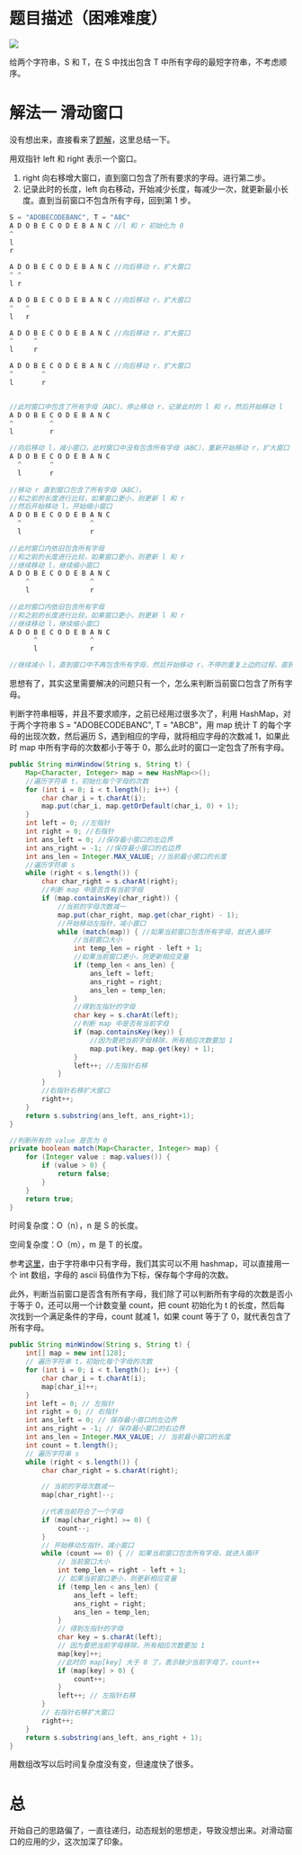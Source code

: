 # 题目描述（困难难度）

![](https://windliang.oss-cn-beijing.aliyuncs.com/76.jpg)

给两个字符串，S 和 T，在 S 中找出包含 T 中所有字母的最短字符串，不考虑顺序。

# 解法一 滑动窗口

没有想出来，直接看来了[题解](<https://leetcode.com/problems/minimum-window-substring/solution/>)，这里总结一下。

用双指针 left 和 right 表示一个窗口。

1. right 向右移增大窗口，直到窗口包含了所有要求的字母。进行第二步。
2. 记录此时的长度，left 向右移动，开始减少长度，每减少一次，就更新最小长度。直到当前窗口不包含所有字母，回到第 1 步。

```java
S = "ADOBECODEBANC", T = "ABC"
A D O B E C O D E B A N C //l 和 r 初始化为 0
^
l
r

A D O B E C O D E B A N C //向后移动 r，扩大窗口
^ ^
l r

A D O B E C O D E B A N C //向后移动 r，扩大窗口
^   ^
l   r

A D O B E C O D E B A N C //向后移动 r，扩大窗口
^     ^
l     r

A D O B E C O D E B A N C //向后移动 r，扩大窗口
^       ^
l       r


//此时窗口中包含了所有字母（ABC），停止移动 r，记录此时的 l 和 r，然后开始移动 l
A D O B E C O D E B A N C 
^         ^
l         r

//向后移动 l，减小窗口，此时窗口中没有包含所有字母（ABC），重新开始移动 r，扩大窗口
A D O B E C O D E B A N C 
  ^       ^
  l       r
  
//移动 r 直到窗口包含了所有字母（ABC），
//和之前的长度进行比较，如果窗口更小，则更新 l 和 r
//然后开始移动 l，开始缩小窗口
A D O B E C O D E B A N C 
  ^                 ^
  l                 r
  
//此时窗口内依旧包含所有字母
//和之前的长度进行比较，如果窗口更小，则更新 l 和 r
//继续移动 l，继续缩小窗口
A D O B E C O D E B A N C 
    ^               ^
    l               r
    
//此时窗口内依旧包含所有字母
//和之前的长度进行比较，如果窗口更小，则更新 l 和 r
//继续移动 l，继续缩小窗口
A D O B E C O D E B A N C 
      ^             ^
      l             r

//继续减小 l，直到窗口中不再包含所有字母，然后开始移动 r，不停的重复上边的过程，直到全部遍历完
```

思想有了，其实这里需要解决的问题只有一个，怎么来判断当前窗口包含了所有字母。

判断字符串相等，并且不要求顺序，之前已经用过很多次了，利用 HashMap，对于两个字符串 S = "ADOBECODEBANC", T = "ABCB"，用 map 统计 T 的每个字母的出现次数，然后遍历 S，遇到相应的字母，就将相应字母的次数减 1，如果此时 map 中所有字母的次数都小于等于 0，那么此时的窗口一定包含了所有字母。

```java
public String minWindow(String s, String t) { 
    Map<Character, Integer> map = new HashMap<>();
    //遍历字符串 t，初始化每个字母的次数
    for (int i = 0; i < t.length(); i++) {
        char char_i = t.charAt(i);
        map.put(char_i, map.getOrDefault(char_i, 0) + 1);
    }
    int left = 0; //左指针
    int right = 0; //右指针
    int ans_left = 0; //保存最小窗口的左边界
    int ans_right = -1; //保存最小窗口的右边界
    int ans_len = Integer.MAX_VALUE; //当前最小窗口的长度
    //遍历字符串 s
    while (right < s.length()) {
        char char_right = s.charAt(right);
        //判断 map 中是否含有当前字母
        if (map.containsKey(char_right)) {
            //当前的字母次数减一
            map.put(char_right, map.get(char_right) - 1);
            //开始移动左指针，减小窗口
            while (match(map)) { //如果当前窗口包含所有字母，就进入循环
                //当前窗口大小
                int temp_len = right - left + 1;
                //如果当前窗口更小，则更新相应变量
                if (temp_len < ans_len) {
                    ans_left = left;
                    ans_right = right;
                    ans_len = temp_len;
                }
                //得到左指针的字母
                char key = s.charAt(left);
                //判断 map 中是否有当前字母
                if (map.containsKey(key)) {
                    //因为要把当前字母移除，所有相应次数要加 1
                    map.put(key, map.get(key) + 1);
                }
                left++; //左指针右移
            }
        }
        //右指针右移扩大窗口
        right++;
    }
    return s.substring(ans_left, ans_right+1);
}

//判断所有的 value 是否为 0
private boolean match(Map<Character, Integer> map) {
    for (Integer value : map.values()) {
        if (value > 0) {
            return false;
        }
    }
    return true;
}
```

时间复杂度：O（n），n 是 S 的长度。

空间复杂度：O（m），m 是 T 的长度。

参考[这里](<https://leetcode.com/problems/minimum-window-substring/discuss/26835/Java-4ms-bit-97.6>)，由于字符串中只有字母，我们其实可以不用 hashmap，可以直接用一个 int 数组，字母的 ascii 码值作为下标，保存每个字母的次数。

此外，判断当前窗口是否含有所有字母，我们除了可以判断所有字母的次数是否小于等于 0，还可以用一个计数变量 count，把 count 初始化为 t 的长度，然后每次找到一个满足条件的字母，count 就减 1，如果 count 等于了 0，就代表包含了所有字母。

```java
public String minWindow(String s, String t) {
    int[] map = new int[128];
    // 遍历字符串 t，初始化每个字母的次数
    for (int i = 0; i < t.length(); i++) {
        char char_i = t.charAt(i);
        map[char_i]++;
    }
    int left = 0; // 左指针
    int right = 0; // 右指针
    int ans_left = 0; // 保存最小窗口的左边界
    int ans_right = -1; // 保存最小窗口的右边界
    int ans_len = Integer.MAX_VALUE; // 当前最小窗口的长度
    int count = t.length();
    // 遍历字符串 s
    while (right < s.length()) {
        char char_right = s.charAt(right);

        // 当前的字母次数减一
        map[char_right]--;
       
        //代表当前符合了一个字母
        if (map[char_right] >= 0) {
            count--;
        }
        // 开始移动左指针，减小窗口
        while (count == 0) { // 如果当前窗口包含所有字母，就进入循环
            // 当前窗口大小
            int temp_len = right - left + 1;
            // 如果当前窗口更小，则更新相应变量
            if (temp_len < ans_len) {
                ans_left = left;
                ans_right = right;
                ans_len = temp_len;
            }
            // 得到左指针的字母
            char key = s.charAt(left);
            // 因为要把当前字母移除，所有相应次数要加 1
            map[key]++;
            //此时的 map[key] 大于 0 了，表示缺少当前字母了，count++
            if (map[key] > 0) {
                count++;
            }
            left++; // 左指针右移
        }
        // 右指针右移扩大窗口
        right++;
    }
    return s.substring(ans_left, ans_right + 1);
}
```

用数组改写以后时间复杂度没有变，但速度快了很多。

# 总

开始自己的思路偏了，一直往递归，动态规划的思想走，导致没想出来。对滑动窗口的应用的少，这次加深了印象。

